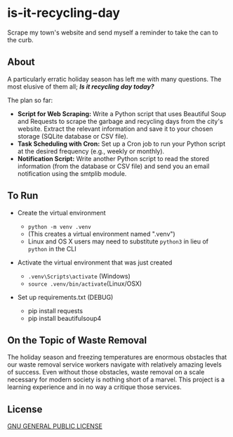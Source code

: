 # is-it-recycling-day
Scrape my town's website and send myself a reminder to take the can to the curb.

## About
A particularly erratic holiday season has left me with many questions. The most elusive of them all; *__Is it recycling day today?__*

The plan so far:
  - **Script for Web Scraping:** Write a Python script that uses Beautiful Soup and Requests to scrape the garbage and recycling days from the city's website. Extract the relevant information and save it to your chosen storage (SQLite database or CSV file).
  - **Task Scheduling with Cron:** Set up a Cron job to run your Python script at the desired frequency (e.g., weekly or monthly).
  - **Notification Script:** Write another Python script to read the stored information (from the database or CSV file) and send you an email notification using the smtplib module.

## To Run
  - Create the virtual environment
    - `python -m venv .venv` 
    - (This creates a virtual environment named ".venv")
    - Linux and OS X users may need to substitute `python3` in lieu of `python` in the CLI

  - Activate the virtual environment that was just created
    - `.venv\Scripts\activate` (Windows)
    - `source .venv/bin/activate`(Linux/OSX)

  - Set up requirements.txt (DEBUG)
    - pip install requests
    - pip install beautifulsoup4

## On the Topic of Waste Removal
The holiday season and freezing temperatures are enormous obstacles that our waste removal service workers navigate with relatively amazing levels of success. Even without those obstacles, waste removal on a scale necessary for modern society is nothing short of a marvel. This project is a learning experience and in no way a critique those services.

## License
[GNU GENERAL PUBLIC LICENSE](LICENSE)